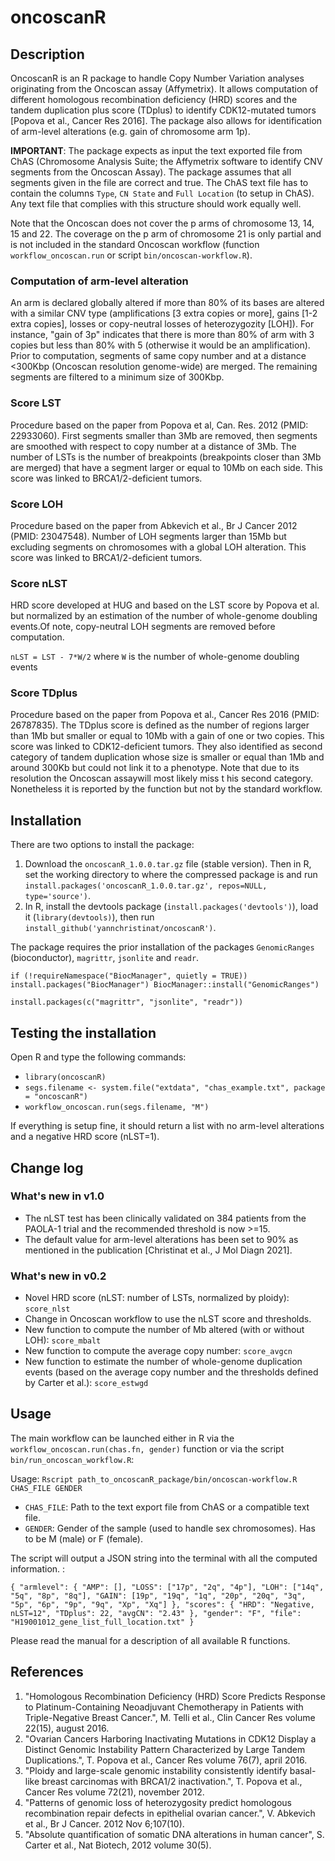 # oncoscanR

## Description
OncoscanR is an R package to handle Copy Number Variation analyses originating from the Oncoscan assay (Affymetrix). It
allows computation of different homologous recombination deficiency (HRD) scores and the tandem duplication plus score
(TDplus) to identify CDK12-mutated tumors [Popova et al., Cancer Res 2016]. The package also allows for identification
of arm-level alterations (e.g. gain of chromosome arm 1p).

**IMPORTANT**: The package expects as input the text exported file from ChAS (Chromosome Analysis Suite; the Affymetrix
software to identify CNV segments from the Oncoscan Assay). The package assumes that all segments given in the file are
correct and true. The ChAS text file has to contain the columns `Type`, `CN State` and `Full Location` (to setup in
ChAS). Any text file that complies with this structure should work equally well.

Note that the Oncoscan does not cover the p arms of chromosome 13, 14, 15 and 22. The coverage on the p arm of
chromosome 21 is only partial and is not included in the standard Oncoscan workflow (function `workflow_oncoscan.run` or script `bin/oncoscan-workflow.R`).

### Computation of arm-level alteration
An arm is declared globally altered if more than 80% of its bases are altered with a similar CNV type (amplifications
[3 extra copies or more], gains [1-2 extra copies], losses or copy-neutral losses of heterozygozity [LOH]). For
instance, "gain of 3p" indicates that there is more than 80% of arm with 3 copies but less than 80% with 5 (otherwise
it would be an amplification). Prior to computation, segments of same copy number and at a distance <300Kbp (Oncoscan
resolution genome-wide) are merged. The remaining segments are filtered to a minimum size of 300Kbp.

### Score LST
Procedure based on the paper from Popova et al, Can. Res. 2012 (PMID: 22933060). First segments
smaller than 3Mb are removed, then segments are smoothed with respect to copy number at a distance of 3Mb.
The number of LSTs is the number of breakpoints (breakpoints closer than 3Mb are merged) that have a segment
larger or equal to 10Mb on each side. This score was linked to BRCA1/2-deficient tumors.

### Score LOH
Procedure based on the paper from Abkevich et al., Br J Cancer 2012 (PMID: 23047548). 
Number of LOH segments larger than 15Mb but excluding segments on chromosomes with a global LOH alteration. 
This score was linked to BRCA1/2-deficient tumors.

### Score nLST
HRD score developed at HUG and based on the LST score by Popova et al. but normalized by an estimation of the number of
whole-genome doubling events.Of note, copy-neutral LOH segments are removed before computation.

`nLST = LST - 7*W/2` where `W` is the number of whole-genome doubling events

### Score TDplus
Procedure based on the paper from Popova et al., Cancer Res 2016 (PMID: 26787835). The TDplus
score is defined as the number of regions larger than 1Mb but smaller or equal to 10Mb with a gain of one
or two copies. This score was linked to CDK12-deficient tumors. 
They also identified as second category of tandem duplication whose size is smaller or equal than 1Mb and around 
300Kb but could not link it to a phenotype. Note that due to its resolution the Oncoscan assaywill most likely miss t
his second category. Nonetheless it is reported by the function but not by the standard workflow.

## Installation
There are two options to install the package: 
1. Download the `oncoscanR_1.0.0.tar.gz` file (stable version). Then in R, set the working directory to where the
compressed package is and run `install.packages('oncoscanR_1.0.0.tar.gz', repos=NULL, type='source')`.
2. In R, install the devtools package (`install.packages('devtools')`), load it (`library(devtools)`), then run
`install_github('yannchristinat/oncoscanR')`.

The package requires the prior installation of the packages `GenomicRanges` (bioconductor), `magrittr`, `jsonlite` and
`readr`.

`if (!requireNamespace("BiocManager", quietly = TRUE))
    install.packages("BiocManager")
BiocManager::install("GenomicRanges")`

`install.packages(c("magrittr", "jsonlite", "readr"))`

## Testing the installation
Open R and type the following commands:
- `library(oncoscanR)`
- `segs.filename <- system.file("extdata", "chas_example.txt", package = "oncoscanR")`
- `workflow_oncoscan.run(segs.filename, "M")`

If everything is setup fine, it should return a list with no arm-level alterations and a negative HRD score (nLST=1).

## Change log

### What's new in v1.0
- The nLST test has been clinically validated on 384 patients from the PAOLA-1 trial and the recommended threshold
is now >=15.
- The default value for arm-level alterations has been set to 90% as mentioned in the publication [Christinat et al., J Mol Diagn 2021].

### What's new in v0.2
- Novel HRD score (nLST: number of LSTs, normalized by ploidy): `score_nlst`
- Change in Oncoscan workflow to use the nLST score and thresholds.
- New function to compute the number of Mb altered (with or without LOH): `score_mbalt`
- New function to compute the average copy number: `score_avgcn`
- New function to estimate the number of whole-genome duplication events (based on the average copy number and the
thresholds defined by Carter et al.): `score_estwgd`

## Usage
The main workflow can be launched either in R via the `workflow_oncoscan.run(chas.fn, gender)` function or via the
script `bin/run_oncoscan_workflow.R`:

Usage: `Rscript path_to_oncoscanR_package/bin/oncoscan-workflow.R CHAS_FILE GENDER`
- `CHAS_FILE`: Path to the text export file from ChAS or a compatible text file.
- `GENDER`: Gender of the sample (used to handle sex chromosomes). Has to be M (male) or F (female).

The script will output a JSON string into the terminal with all the computed information. :

`{
  "armlevel": {
    "AMP": [],
    "LOSS": ["17p", "2q", "4p"],
    "LOH": ["14q", "5q", "8p", "8q"],
    "GAIN": [19p", "19q", "1q", "20p", "20q", "3q", "5p", "6p", "9p", "9q", "Xp", "Xq"]
  },
  "scores": {
    "HRD": "Negative, nLST=12",
    "TDplus": 22,
    "avgCN": "2.43"
  },
  "gender": "F",
  "file": "H19001012_gene_list_full_location.txt"
}`

Please read the manual for a description of all available R functions.

## References
1. "Homologous Recombination Deficiency (HRD) Score Predicts Response to Platinum-Containing Neoadjuvant Chemotherapy
in Patients with Triple-Negative Breast Cancer.", M. Telli et al., Clin Cancer Res volume 22(15), august 2016.
2. "Ovarian Cancers Harboring Inactivating Mutations in CDK12 Display a Distinct Genomic Instability Pattern
Characterized by Large Tandem Duplications.", T. Popova et al., Cancer Res volume 76(7), april 2016.
3. "Ploidy and large-scale genomic instability consistently identify basal-like breast carcinomas with BRCA1/2
inactivation.", T. Popova et al., Cancer Res volume 72(21), november 2012.
4. "Patterns of genomic loss of heterozygosity predict homologous recombination repair defects in epithelial ovarian
cancer.", V. Abkevich et al., Br J Cancer. 2012 Nov 6;107(10).
5. "Absolute quantification of somatic DNA alterations in human cancer", S. Carter et al., Nat Biotech, 2012 volume
30(5).
